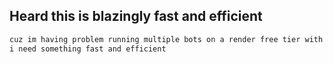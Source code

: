 ## Heard this is blazingly fast and efficient

```bash
cuz im having problem running multiple bots on a render free tier with 0.1CPU and 500MB RAM,
i need something fast and efficient
```
